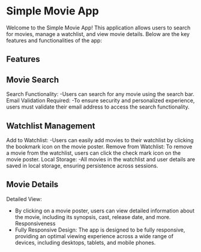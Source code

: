 # Simple Movie App
Welcome to the Simple Movie App! This application allows users to search for movies, manage a watchlist, and view movie details. Below are the key features and functionalities of the app:

## Features
## Movie Search
 Search Functionality:
-Users can search for any movie using the search bar.
 Email Validation Required: 
-To ensure security and personalized experience, users must validate their email address to access the search functionality.
## Watchlist Management
 Add to Watchlist: 
-Users can easily add movies to their watchlist by clicking the bookmark icon on the movie poster.
 Remove from Watchlist: 
To remove a movie from the watchlist, users can click the check mark icon on the movie poster.
 Local Storage: 
-All movies in the watchlist and user details are saved in local storage, ensuring persistence across sessions.
## Movie Details
Detailed View: 
- By clicking on a movie poster, users can view detailed information about the movie, including its synopsis, cast, release date, and more.
 Responsiveness
- Fully Responsive Design: The app is designed to be fully responsive, providing an optimal viewing experience across a wide range of devices, including desktops, tablets, and mobile phones.
